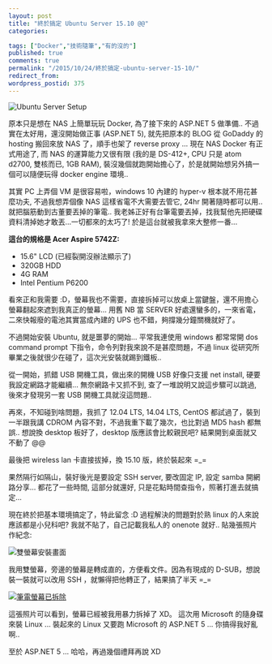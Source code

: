 ```yaml
---
layout: post
title: "終於搞定 Ubuntu Server 15.10 @@"
categories:

tags: ["Docker","技術隨筆","有的沒的"]
published: true
comments: true
permalink: "/2015/10/24/終於搞定-ubuntu-server-15-10/"
redirect_from:
wordpress_postid: 375
---
```


![Ubuntu Server Setup](/wp-content/uploads/2015/11/img_5635a1568329d.jpeg)

原本只是想在 NAS 上簡單玩玩 Docker, 為了接下來的 ASP.NET 5 做準備.. 不過實在太好用，還沒開始做正事 (ASP.NET 5), 就先把原本的 BLOG 從 GoDaddy 的 hosting 搬回來放 NAS 了，順手也架了 reverse proxy ... 現在 NAS Docker 有正式用途了, 而 NAS 的運算能力又很有限 (我的是 DS-412+, CPU 只是 atom d2700, 雙核而已, 1GB RAM), 裝沒幾個就跑開始擔心了，於是就開始想另外搞一個可以隨便玩得 docker engine 環境..

其實 PC 上弄個 VM 是很容易啦，windows 10 內建的 hyper-v 根本就不用花甚麼功夫, 不過我想弄個像 NAS 這樣省電不大需要去管它, 24hr 開著隨時都可以用.. 就把腦筋動到古董要丟掉的筆電.. 我老姊正好有台筆電要丟掉，找我幫他先把硬碟資料清掉她才敢丟...一切都來的太巧了! 於是這台就被我拿來大整修一番...

**這台的規格是 Acer Aspire 5742Z:**

- 15.6" LCD (已經裂開沒辦法顯示了)
- 320GB HDD
- 4G RAM
- Intel Pentium P6200

看來正和我需要 :D，螢幕我也不需要，直接拆掉可以放桌上當鍵盤，還不用擔心螢幕翻起來遮到我真正的螢幕... 用舊 NB 當 SERVER 好處還蠻多的，一來省電，二來快報廢的電池其實當成內建的 UPS 也不錯，夠撐幾分鐘關機就好了。

不過開始安裝 Ubuntu, 就是噩夢的開始... 平常我連使用 windows 都常常開 dos command prompt 下指令，命令列對我來說不是甚麼問題，不過 linux 從研究所畢業之後就很少在碰了，這次光安裝就踢到鐵板..

從一開始，抓錯 USB 開機工具，做出來的開機 USB 好像只支援 net install, 硬要我設定網路才能繼續... 無奈網路卡又抓不到, 查了一堆說明又說這步驟可以跳過, 後來才發現另一套 USB 開機工具就沒這問題..

再來，不知碰到啥問題，我抓了 12.04 LTS, 14.04 LTS, CentOS 都試過了，裝到一半跟我講 CDROM 內容不對，不過我重下載了幾次，也比對過 MD5 hash 都無誤.. 想說換 desktop 板好了，desktop 版應該會比較親民吧? 結果開到桌面就又不動了 @@

最後把 wireless lan 卡直接拔掉，換 15.10 版，終於裝起來 =_=

果然隔行如隔山，裝好後光是要設定 SSH server, 要改固定 IP, 設定 samba 開網路分享... 都花了一些時間, 這部分就還好, 只是花點時間查指令，照著打進去就搞定...

現在終於把基本環境搞定了，特此留念 :D
過程解決的問題對於熟 linux 的人來說應該都是小兒科吧? 我就不貼了，自己記載我私人的 onenote 就好.. 貼幾張照片作紀念:

![雙螢幕安裝畫面](/wp-content/uploads/2015/10/IMG_8271-Canon-PowerShot-S110-Medium-e1445685690586.jpg)

我用雙螢幕，旁邊的螢幕是轉成直的，方便看文件。因為有現成的 D-SUB，想說裝一裝就可以改用 SSH ，就懶得把他轉正了，結果搞了半天 =_=

[![筆電螢幕已拆除](/wp-content/uploads/2015/10/IMG_8272-Canon-PowerShot-S110-Medium.jpg)](/wp-content/uploads/2015/10/IMG_8272-Canon-PowerShot-S110-Medium.jpg)

這張照片可以看到，螢幕已經被我用暴力拆掉了 XD。
這次用 Microsoft 的隨身碟來裝 Linux ... 裝起來的 Linux 又要跑 Microsoft 的 ASP.NET 5 ... 你搞得我好亂啊..

至於 ASP.NET 5 ... 哈哈，再過幾個禮拜再說 XD
